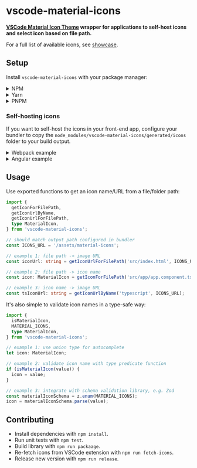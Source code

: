 # vscode-material-icons

**[VSCode Material Icon Theme](https://marketplace.visualstudio.com/items?itemName=PKief.material-icon-theme) wrapper for applications to self-host icons and select icon based on file path.**

For a full list of available icons, see [showcase](https://vscode-material-icons.vercel.app/).

## Setup

Install `vscode-material-icons` with your package manager:

<details>
<summary>NPM</summary>

```sh
npm install vscode-material-icons
```

</details>

<details>
<summary>Yarn</summary>

```sh
yarn add vscode-material-icons
```

</details>

<details>
<summary>PNPM</summary>

```sh
pnpm add vscode-material-icons
```

</details>

### Self-hosting icons

If you want to self-host the icons in your front-end app, configure your bundler to copy the `node_modules/vscode-material-icons/generated/icons` folder to your build output.

<details>
<summary>Webpack example</summary>

Use [copy-webpack-plugin](https://webpack.js.org/plugins/copy-webpack-plugin/) in `webpack.config.js`:

```js
const CopyPlugin = require('copy-webpack-plugin');

module.exports = {
  // ...
  plugins: [
    // ...
    new CopyPlugin({
      patterns: [
        {
          from: 'node_modules/vscode-material-icons/generated/icons',
          to: 'assets/material-icons',
        },
      ],
    }),
  ],
};
```

</details>

<details>
<summary>Angular example</summary>

Append to `assets` in `angular.json` (or `project.json` if using Nx):

```jsonc
{
  // ..
  "targets": {
    "build": {
      "executor": "@angular-devkit/build-angular:browser",
      "options": {
        // ...
        "assets": [
          // ...
          {
            "glob": "**/*",
            "input": "./node_modules/vscode-material-icons/generated/icons",
            "output": "/assets/material-icons/",
          },
        ],
      },
      // ...
    },
  },
}
```

</details>

## Usage

Use exported functions to get an icon name/URL from a file/folder path:

```ts
import {
  getIconForFilePath,
  getIconUrlByName,
  getIconUrlForFilePath,
  type MaterialIcon,
} from 'vscode-material-icons';

// should match output path configured in bundler
const ICONS_URL = '/assets/material-icons';

// example 1: file path -> image URL
const iconUrl: string = getIconUrlForFilePath('src/index.html', ICONS_URL);

// example 2: file path -> icon name
const icon: MaterialIcon = getIconForFilePath('src/app/app.component.ts');

// example 3: icon name -> image URL
const tsIconUrl: string = getIconUrlByName('typescript', ICONS_URL);
```

It's also simple to validate icon names in a type-safe way:

```ts
import {
  isMaterialIcon,
  MATERIAL_ICONS,
  type MaterialIcon,
} from 'vscode-material-icons';

// example 1: use union type for autocomplete
let icon: MaterialIcon;

// example 2: validate icon name with type predicate function
if (isMaterialIcon(value)) {
  icon = value;
}

// example 3: integrate with schema validation library, e.g. Zod
const materialIconSchema = z.enum(MATERIAL_ICONS);
icon = materialIconSchema.parse(value);
```

## Contributing

- Install dependencies with `npm install`.
- Run unit tests with `npm test`.
- Build library with `npm run packaage`.
- Re-fetch icons from VSCode extension with `npm run fetch-icons`.
- Release new version with `npm run release`.
